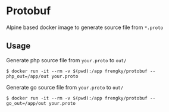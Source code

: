 # Protobuf

Alpine based docker image to generate source file from `*.proto`

## Usage

Generate php source file from `your.proto` to `out/`
```
$ docker run -it --rm -v $(pwd):/app frengky/protobuf --php_out=/app/out your.proto
```

Generate go source file from `your.proto` to `out/`
```
$ docker run -it --rm -v $(pwd):/app frengky/protobuf --go_out=/app/out your.proto
```
